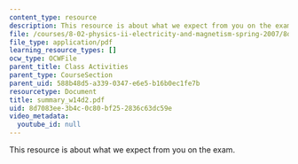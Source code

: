 ```yaml
---
content_type: resource
description: This resource is about what we expect from you on the exam.
file: /courses/8-02-physics-ii-electricity-and-magnetism-spring-2007/8d7083ee3b4c0c80bf252836c63dc59e_summary_w14d2.pdf
file_type: application/pdf
learning_resource_types: []
ocw_type: OCWFile
parent_title: Class Activities
parent_type: CourseSection
parent_uid: 588b48d5-a339-0347-e6e5-b16b0ec1fe7b
resourcetype: Document
title: summary_w14d2.pdf
uid: 8d7083ee-3b4c-0c80-bf25-2836c63dc59e
video_metadata:
  youtube_id: null
---
```

This resource is about what we expect from you on the exam.

